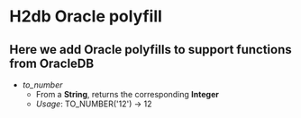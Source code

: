 # H2db Oracle polyfill
## Here we add Oracle polyfills to support functions from OracleDB
* *to_number*
  * From a **String**, returns the corresponding **Integer**
  * _Usage_: TO_NUMBER('12') -> 12
